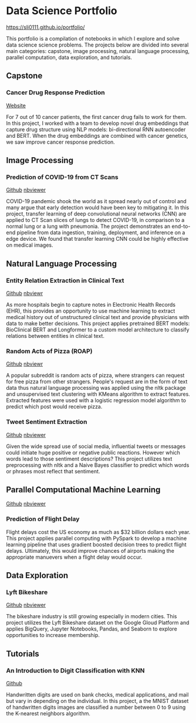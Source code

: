 # Data Science Portfolio 
https://sli0111.github.io/portfolio/

This portfolio is a compilation of notebooks in which I explore and solve data science science problems.  The projects below are divided into several main categories: capstone, image processing, natural language processing, parallel computation, data exploration, and tutorials.

## Capstone

### Cancer Drug Response Prediction

[Website](https://screenahead.datavizit.org/)

For 7 out of 10 cancer patients, the first cancer drug fails to work for them.  In this project,  I worked with a team to develop novel drug embeddings that capture drug structure using NLP models: bi-directional RNN autoencoder and BERT.  When the drug embeddings are combined with cancer genetics, we saw improve cancer response prediction.


## Image Processing

### Prediction of COVID-19 from CT Scans

[Github](https://github.com/sli0111/MIDS-251-2021-Final-Project) [nbviewer](https://nbviewer.jupyter.org/github/sli0111/MIDS-251-2021-Final-Project/blob/main/ResNet18/ResNet18.ipynb)

COVID-19 pandemic shook the world as it spread nearly out of control and many argue that early detection would have been key to mitigating it.  In this project, transfer learning of deep convolutional neural networks (CNN) are applied to CT Scan slices of lungs to detect COVID-19, in comparison to a normal lung or a lung with pneumonia.  The project demonstrates an end-to-end pipeline from data ingestion, training, deployment, and inference on a edge device.  We found that transfer learning CNN could be highly effective on medical images.

## Natural Language Processing

### Entity Relation Extraction in Clinical Text

[Github](https://github.com/sli0111/w266-2021-Medical-Relationship-Extraction-with-Bio-Clinical-BERT-and-Longformer)  [nbviewr](https://nbviewer.jupyter.org/github/sli0111/w266-2021-Medical-Relationship-Extraction-with-Bio-Clinical-BERT-and-Longformer/blob/main/train_longformer_cls.ipynb)

As more hospitals begin to capture notes in Electronic Health Records (EHR), this provides an opportunity to use machine learning to extract medical history out of unstructured clinical text and provide physicians with data to make better decisions.  This project applies pretrained BERT models: BioClinical BERT and Longformer to a custom model architecture to classify relations between entities in clinical text.  

### Random Acts of Pizza (ROAP)

[Github](https://github.com/sli0111/raop) [nbviewr](https://nbviewer.jupyter.org/github/sli0111/raop/blob/main/Baseline_and_Logistic_Regression_Model_v4.ipynb)

A popular subreddit is random acts of pizza, where strangers can request for free pizza from other strangers.  People's request are in the form of text data thus natural language processing was applied using the nltk package and unsupervised text clustering with KMeans algorithm to extract features.  Extracted features were used with a logistic regression model algorithm to predict which post would receive pizza.

### Tweet Sentiment Extraction

[Github](https://github.com/sli0111/tweet_sentiment_extraction) [nbviewer](https://nbviewer.jupyter.org/github/sli0111/tweet_sentiment_extraction/blob/main/Tweet_Sentiment_Extraction_v1.ipynb)

Given the wide spread use of social media, influential tweets or messages could initiate huge positive or negative public reactions.  However which words lead to those sentiment descriptions?  This project utilizes text preprocessing with nltk and a Naive Bayes classifier to predict which words or phrases most reflect that sentiment.


## Parallel Computational Machine Learning

[Github](https://github.com/sli0111/flight_delay) [nbviewer](https://nbviewer.jupyter.org/github/sli0111/flight_delay/blob/main/Team%2020%20-%20Algorithm%20Exploration-6m-UnderSample.ipynb)

### Prediction of Flight Delay

Flight delays cost the US economy as much as $32 billion dollars each year.  This project applies parallel computing with PySpark to develop a machine learning pipeline that uses gradient boosted decision trees to predict flight delays.  Ultimately, this would improve chances of airports making the appropriate manuevers when a flight delay would occur.


## Data Exploration

### Lyft Bikeshare

[Github](https://github.com/sli0111/lyft_bikeshare) [nbviewer](https://nbviewer.jupyter.org/github/sli0111/lyft_bikeshare/blob/gh-pages/Lyft%20Bikeshare.ipynb#)

The bikeshare industry is still growing especially in modern cities.  This project utilizes the Lyft Bikeshare dataset on the Google Gloud Platform and applies BigQuery, Jupyter Notebooks, Pandas, and Seaborn to explore opportunities to increase membership.

## Tutorials

### An Introduction to Digit Classification with KNN

[Github](https://sli0111.github.io/MNIST_KNN/)

Handwritten digits are used on bank checks, medical applications, and mail but vary in depending on the individual.  In this project, a the MNIST dataset of handwritten digits images are classified a number between 0 to 9 using the K-nearest neighbors algorithm.

